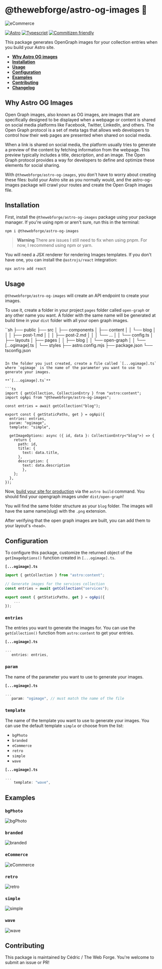 # @thewebforge/astro-og-images 🌠

![eCommerce](./gh-assets/eCommerce.png)

[![Astro](https://img.shields.io/badge/Astro-FF5D01?logo=astro&logoColor=white)](https://github.com/withastro)
[![Typescript](https://img.shields.io/badge/TypeScript-3178C6?logo=typescript&logoColor=white)](https://typescriptlang.org)
[![Commitizen friendly](https://img.shields.io/badge/commitizen-friendly-brightgreen.svg)](https://commitizen.github.io/cz-cli/)

This package generates OpenGraph images for your collection entries when you build your Astro site.

- <strong>[Why Astro OG images](#why-astro-og-images)</strong>
- <strong>[Installation](#installation)</strong>
- <strong>[Usage](#usage)</strong>
- <strong>[Configuration](#configuration)</strong>
- <strong>[Examples](#examples)</strong>
- <strong>[Contributing](#contributing)</strong>
- <strong>[Changelog](#changelog)</strong>

## Why Astro OG Images

Open Graph images, also known as OG images, are images that are specifically designed to be displayed when a webpage or content is shared on social media platforms like Facebook, Twitter, LinkedIn, and others. The Open Graph protocol is a set of meta tags that allows web developers to control how their web pages are presented when shared on social media.

When a link is shared on social media, the platform usually tries to generate a preview of the content by fetching information from the webpage. This preview typically includes a title, description, and an image. The Open Graph protocol provides a way for developers to define and optimize these elements for social sharing.

With `@thewebforge/astro-og-images`, you don't have to worry about creating these files: build your Astro site as you normally would, and the astro-og-images package will crawl your routes and create the Open Graph images file.

## Installation

First, install the `@thewebforge/astro-og-images` package using your package manager. If you're using npm or aren't sure, run this in the terminal:

```sh
npm i @thewebforge/astro-og-images
```

> **Warning**
> There are issues I still need to fix when using pnpm. For now, I recommend using npm or yarn.

You will need a JSX renderer for rendering Images templates. If you don't have one, you can install the `@astrojs/react` integration:

```sh
npx astro add react
```

## Usage

`@thewebforge/astro-og-images` will create an API endpoint to create your images.

To use it, create a folder in your project `pages` folder called `open-graph` or any other name you want. A folder with the same name will be generated at build time in your `dist` folder with all your open graph images.

``sh
├── public
├── src
│   ├── components
│   ├── content
│   │   └── blog
│   │   │   ├── post-1.md
│   │   │   ├── post-2.md
│   │   │   └── ...
│   │   └── config.ts
│   ├── layouts
│   ├── pages
│   │   ├── blog
│   │   └── open-graph
│   │       └── [...ogimage].ts
│   └── styles
├── astro.config.mjs 
├── package.json
└── tsconfig.json
```

In the folder you just created, create a file called `[...ogimage].ts` where `ogimage` is the name of the parameter you want to use to generate your images.

**`[...ogimage].ts`**

```ts
import { getCollection, CollectionEntry } from "astro:content";
import ogApi from "@thewebforge/astro-og-images";

const entries = await getCollection("blog");

export const { getStaticPaths, get } = ogApi({
  entries: entries,
  param: "ogimage",
  template: "simple",

  getImageOptions: async ({ id, data }: CollectionEntry<"blog">) => {
    return {
      path: id,
      title: {
        text: data.title,
      },
      description: {
        text: data.description
        },
    };
  },
});
```

Now, [build your site for production](https://docs.astro.build/en/reference/cli-reference/#astro-build) via the `astro build` command. You should find your opengraph images under `dist/open-graph`!

You will find the same folder structure as your `blog` folder. The images will have the same name(slug) with the `.png` extension.

After verifying that the open graph images are built, you can add them to your layout's `<head>`.

## Configuration

To configure this package, customize the returned object of the `getImageOptions()` function created in `[...ogimage].ts`.

**`[...ogimage].ts`**

```ts
import { getCollection } from "astro:content";

// Generate images for the services collection
const entries = await getCollection("services");

export const { getStaticPaths, get } = ogApi({
    ...
});
```

### `entries`

The entries you want to generate the images for. You can use the `getCollection()` function from `astro:content` to get your entries.

**`[...ogimage].ts`**

```ts
...
   entries: entries,
```

### `param`

The name of the parameter you want to use to generate your images.

**`[...ogimage].ts`**

```ts
...
   param: "ogimage", // must match the name of the file
```

### `template`

The name of the template you want to use to generate your images. You can use the default template `simple` or choose from the list:

- `bgPhoto`
- `branded`
- `eCommerce`
- `retro`
- `simple`
- `wave`

**`[...ogimage].ts`**

```ts
...
    template: "wave",
```

## Examples

### `bgPhoto`

![bgPhoto](./gh-assets/bgPhoto.png)

### `branded`

![branded](./gh-assets/branded.png)

### `eCommerce`

![eCommerce](./gh-assets/eCommerce.png)

### `retro`

![retro](./gh-assets/retro.png)

### `simple`

![simple](./gh-assets/simple.png)

### `wave`

![wave](./gh-assets/wave.png)

## Contributing

This package is maintained by Cédric / The Web Forge. You're welcome to submit an issue or PR!
